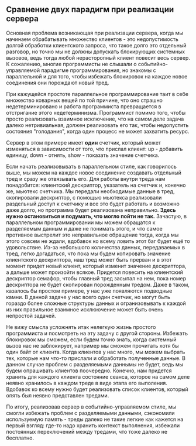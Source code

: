 ## Сравнение двух парадигм при реализации сервера

Основная проблема возникающая при реализации сервера, когда мы начинаем
обрабатывать множество клиентов - это недопустимость долгой обработки
клиентского запроса, что такое долго это отдельный разговор, но точно мы не
должны допускать блокирующих системных вызовов, ведь тогда любой
нерасторопный клиент повесит весь сервер. К сожалению, многие программисты
не слышали о событийно-управляемой парадигме программирования, но
знакомы с параллельной и для того, чтобы избежать блокировок на каждое
новое соединения они порождают новый тред.

При кажущейся простоте параллельное программирование таит в себе множество
коварных вещей по той причине, что оно страшно недетерминировано и работа
программиста превращается в отстригание этого недетерминизма. Программист
помимо того, чтобы просто реализовать взаимное исключение, что на самом
деле задача далеко нетривиальная, должен реализовать его так, чтобы недопустить
состояния "голодания", когда один процесс не может захватить ресурс.

Сервер в этом примере имеет **один** счетчик, который может изменяться в
зависимости от того, что прислал клиент: up - добавить единицу, down -
отнять, show - показать значение счетчика.

Если начать реализовывать в параллельном стиле, как говорилось выше, мы
можем на каждое новое соединение создавать отдельный тред и сразу же
отвязывать его. Для работы внутри треда нам понадобится: клиентский
дескриптор, указатель на счетчик и, конечно же, мьютекс счетчика.
Мы передали необходимые данные в тред, скопировали дескриптор, с помощью
мьютекса реализовали раздельный доступ к счетчику и все это будет работать
и возможно даже долго, но программа будет реализована неправильно. **Здесь
нужно остановиться и подумать, что могло пойти не так.** Зачастую, в
параллельном программировании мы можем обращатся к разделяемым данным и
даже не понимать этого, и что самое противное выстрелит это неправильное
обращение тогда, когда мы этого совсем не ждали, вдобавок ко всему ловить
этот баг будет ещё то удовольствие. Из-за небольшого количества данных,
передаваемых в тред, легко догадаться, что пока мы будем копировать
значение клиентского дескриптора, наш тред может быть прерван и в этот
момент придет новый клиент, который изменит значение дескриптора, а  дальше
может произойти всякое. Придется повесить на клиентский дескриптор семафор,
чтобы главный тред засыпал на нем, пока номер дескриптора не будет
скопирован порожденным тредом. Даже в таком, казалось бы простом примере,
у нас уже появляются подводные камни.
В данной задаче у нас всего один счетчик, но могут быть гораздо
более сложные структуры данных и огранизовывать к каждой из них правильное
взаимное исклюючение может быть очень непростой задачей.

Не вижу смысла усложнять итак нелегкую жизнь простого программиста и
посмотреть на эту задачу с другой стороны.
Избежать блокировок мы сможем, если будем точно знать, когда системный
вызов нас не заблокирует, например мы сможем прочитать хотя бы один байт от
клиента. Когда клиентов у нас много, мы можем выбрать тех, которые нам
что-то прислали и обработать полученные данные. В данном случае проблем с
разделяемыми даннымы не будет, ведь мы будем опрашивать клиентов поочередно.
Конечно, нам придется хранить для каждого клиента состояние сеанса, которое
на самом деле неявно хранилось в каждом треде в виде этапа его выполения.
Вдобавок ко всему нужно будет реализовать список клиентов, который опять
был неявно представлен тредами.

По итогу, реализовав сервер в событийно-управляемом стиле, мы смогли избежать
проблем с разделяемыми данными, сэкономили используемую память - треды
далеко не такие легкие как кажется на первый взгляд: где-то надо хранить
контекст выполнения, избежали постоянных переключений между тредами, что
тоже далеко не бесплатно.
